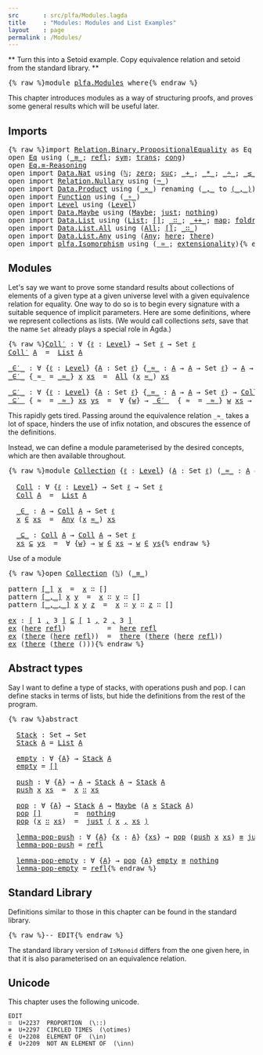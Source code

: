 ```yaml
---
src       : src/plfa/Modules.lagda
title     : "Modules: Modules and List Examples"
layout    : page
permalink : /Modules/
---
```


** Turn this into a Setoid example. Copy equivalence relation and setoid
from the standard library. **

<pre class="Agda">{% raw %}<a id="215" class="Keyword">module</a> <a id="222" href="{% endraw %}{{ site.baseurl }}{% link out/plfa/Modules.md %}{% raw %}" class="Module">plfa.Modules</a> <a id="235" class="Keyword">where</a>{% endraw %}</pre>

This chapter introduces modules as a way of structuring proofs,
and proves some general results which will be useful later.

## Imports

<pre class="Agda">{% raw %}<a id="403" class="Keyword">import</a> <a id="410" href="https://agda.github.io/agda-stdlib/Relation.Binary.PropositionalEquality.html" class="Module">Relation.Binary.PropositionalEquality</a> <a id="448" class="Symbol">as</a> <a id="451" class="Module">Eq</a>
<a id="454" class="Keyword">open</a> <a id="459" href="https://agda.github.io/agda-stdlib/Relation.Binary.PropositionalEquality.html" class="Module">Eq</a> <a id="462" class="Keyword">using</a> <a id="468" class="Symbol">(</a><a id="469" href="https://agda.github.io/agda-stdlib/Agda.Builtin.Equality.html#83" class="Datatype Operator">_≡_</a><a id="472" class="Symbol">;</a> <a id="474" href="https://agda.github.io/agda-stdlib/Agda.Builtin.Equality.html#140" class="InductiveConstructor">refl</a><a id="478" class="Symbol">;</a> <a id="480" href="https://agda.github.io/agda-stdlib/Relation.Binary.PropositionalEquality.Core.html#838" class="Function">sym</a><a id="483" class="Symbol">;</a> <a id="485" href="https://agda.github.io/agda-stdlib/Relation.Binary.PropositionalEquality.Core.html#887" class="Function">trans</a><a id="490" class="Symbol">;</a> <a id="492" href="https://agda.github.io/agda-stdlib/Relation.Binary.PropositionalEquality.html#1056" class="Function">cong</a><a id="496" class="Symbol">)</a>
<a id="498" class="Keyword">open</a> <a id="503" href="https://agda.github.io/agda-stdlib/Relation.Binary.PropositionalEquality.html#3840" class="Module">Eq.≡-Reasoning</a>
<a id="518" class="Keyword">open</a> <a id="523" class="Keyword">import</a> <a id="530" href="https://agda.github.io/agda-stdlib/Data.Nat.html" class="Module">Data.Nat</a> <a id="539" class="Keyword">using</a> <a id="545" class="Symbol">(</a><a id="546" href="https://agda.github.io/agda-stdlib/Agda.Builtin.Nat.html#97" class="Datatype">ℕ</a><a id="547" class="Symbol">;</a> <a id="549" href="https://agda.github.io/agda-stdlib/Agda.Builtin.Nat.html#115" class="InductiveConstructor">zero</a><a id="553" class="Symbol">;</a> <a id="555" href="https://agda.github.io/agda-stdlib/Agda.Builtin.Nat.html#128" class="InductiveConstructor">suc</a><a id="558" class="Symbol">;</a> <a id="560" href="https://agda.github.io/agda-stdlib/Agda.Builtin.Nat.html#230" class="Primitive Operator">_+_</a><a id="563" class="Symbol">;</a> <a id="565" href="https://agda.github.io/agda-stdlib/Agda.Builtin.Nat.html#433" class="Primitive Operator">_*_</a><a id="568" class="Symbol">;</a> <a id="570" href="https://agda.github.io/agda-stdlib/Agda.Builtin.Nat.html#320" class="Primitive Operator">_∸_</a><a id="573" class="Symbol">;</a> <a id="575" href="https://agda.github.io/agda-stdlib/Data.Nat.Base.html#742" class="Datatype Operator">_≤_</a><a id="578" class="Symbol">;</a> <a id="580" href="https://agda.github.io/agda-stdlib/Data.Nat.Base.html#807" class="InductiveConstructor">s≤s</a><a id="583" class="Symbol">;</a> <a id="585" href="https://agda.github.io/agda-stdlib/Data.Nat.Base.html#765" class="InductiveConstructor">z≤n</a><a id="588" class="Symbol">)</a>
<a id="590" class="Keyword">open</a> <a id="595" class="Keyword">import</a> <a id="602" href="https://agda.github.io/agda-stdlib/Relation.Nullary.html" class="Module">Relation.Nullary</a> <a id="619" class="Keyword">using</a> <a id="625" class="Symbol">(</a><a id="626" href="https://agda.github.io/agda-stdlib/Relation.Nullary.html#464" class="Function Operator">¬_</a><a id="628" class="Symbol">)</a>
<a id="630" class="Keyword">open</a> <a id="635" class="Keyword">import</a> <a id="642" href="https://agda.github.io/agda-stdlib/Data.Product.html" class="Module">Data.Product</a> <a id="655" class="Keyword">using</a> <a id="661" class="Symbol">(</a><a id="662" href="https://agda.github.io/agda-stdlib/Data.Product.html#1353" class="Function Operator">_×_</a><a id="665" class="Symbol">)</a> <a id="667" class="Keyword">renaming</a> <a id="676" class="Symbol">(</a><a id="677" href="https://agda.github.io/agda-stdlib/Agda.Builtin.Sigma.html#139" class="InductiveConstructor Operator">_,_</a> <a id="681" class="Symbol">to</a> <a id="684" href="https://agda.github.io/agda-stdlib/Agda.Builtin.Sigma.html#139" class="InductiveConstructor Operator">⟨_,_⟩</a><a id="689" class="Symbol">)</a>
<a id="691" class="Keyword">open</a> <a id="696" class="Keyword">import</a> <a id="703" href="https://agda.github.io/agda-stdlib/Function.html" class="Module">Function</a> <a id="712" class="Keyword">using</a> <a id="718" class="Symbol">(</a><a id="719" href="https://agda.github.io/agda-stdlib/Function.html#769" class="Function Operator">_∘_</a><a id="722" class="Symbol">)</a>
<a id="724" class="Keyword">open</a> <a id="729" class="Keyword">import</a> <a id="736" href="https://agda.github.io/agda-stdlib/Level.html" class="Module">Level</a> <a id="742" class="Keyword">using</a> <a id="748" class="Symbol">(</a><a id="749" href="https://agda.github.io/agda-stdlib/Agda.Primitive.html#408" class="Postulate">Level</a><a id="754" class="Symbol">)</a>
<a id="756" class="Keyword">open</a> <a id="761" class="Keyword">import</a> <a id="768" href="https://agda.github.io/agda-stdlib/Data.Maybe.html" class="Module">Data.Maybe</a> <a id="779" class="Keyword">using</a> <a id="785" class="Symbol">(</a><a id="786" href="https://agda.github.io/agda-stdlib/Data.Maybe.Base.html#335" class="Datatype">Maybe</a><a id="791" class="Symbol">;</a> <a id="793" href="https://agda.github.io/agda-stdlib/Data.Maybe.html#705" class="InductiveConstructor">just</a><a id="797" class="Symbol">;</a> <a id="799" href="https://agda.github.io/agda-stdlib/Data.Maybe.html#766" class="InductiveConstructor">nothing</a><a id="806" class="Symbol">)</a>
<a id="808" class="Keyword">open</a> <a id="813" class="Keyword">import</a> <a id="820" href="https://agda.github.io/agda-stdlib/Data.List.html" class="Module">Data.List</a> <a id="830" class="Keyword">using</a> <a id="836" class="Symbol">(</a><a id="837" href="https://agda.github.io/agda-stdlib/Agda.Builtin.List.html#80" class="Datatype">List</a><a id="841" class="Symbol">;</a> <a id="843" href="https://agda.github.io/agda-stdlib/Data.List.Base.html#8019" class="InductiveConstructor">[]</a><a id="845" class="Symbol">;</a> <a id="847" href="https://agda.github.io/agda-stdlib/Agda.Builtin.List.html#132" class="InductiveConstructor Operator">_∷_</a><a id="850" class="Symbol">;</a> <a id="852" href="https://agda.github.io/agda-stdlib/Data.List.Base.html#1391" class="Function Operator">_++_</a><a id="856" class="Symbol">;</a> <a id="858" href="https://agda.github.io/agda-stdlib/Data.List.Base.html#1057" class="Function">map</a><a id="861" class="Symbol">;</a> <a id="863" href="https://agda.github.io/agda-stdlib/Data.List.Base.html#2376" class="Function">foldr</a><a id="868" class="Symbol">;</a> <a id="870" href="https://agda.github.io/agda-stdlib/Data.List.Base.html#4942" class="Function">downFrom</a><a id="878" class="Symbol">)</a>
<a id="880" class="Keyword">open</a> <a id="885" class="Keyword">import</a> <a id="892" href="https://agda.github.io/agda-stdlib/Data.List.All.html" class="Module">Data.List.All</a> <a id="906" class="Keyword">using</a> <a id="912" class="Symbol">(</a><a id="913" href="https://agda.github.io/agda-stdlib/Data.List.All.html#826" class="Datatype">All</a><a id="916" class="Symbol">;</a> <a id="918" href="https://agda.github.io/agda-stdlib/Data.List.All.html#904" class="InductiveConstructor">[]</a><a id="920" class="Symbol">;</a> <a id="922" href="https://agda.github.io/agda-stdlib/Data.List.All.html#921" class="InductiveConstructor Operator">_∷_</a><a id="925" class="Symbol">)</a>
<a id="927" class="Keyword">open</a> <a id="932" class="Keyword">import</a> <a id="939" href="https://agda.github.io/agda-stdlib/Data.List.Any.html" class="Module">Data.List.Any</a> <a id="953" class="Keyword">using</a> <a id="959" class="Symbol">(</a><a id="960" href="https://agda.github.io/agda-stdlib/Data.List.Any.html#744" class="Datatype">Any</a><a id="963" class="Symbol">;</a> <a id="965" href="https://agda.github.io/agda-stdlib/Data.List.Any.html#799" class="InductiveConstructor">here</a><a id="969" class="Symbol">;</a> <a id="971" href="https://agda.github.io/agda-stdlib/Data.List.Any.html#852" class="InductiveConstructor">there</a><a id="976" class="Symbol">)</a>
<a id="978" class="Keyword">open</a> <a id="983" class="Keyword">import</a> <a id="990" href="{% endraw %}{{ site.baseurl }}{% link out/plfa/Isomorphism.md %}{% raw %}" class="Module">plfa.Isomorphism</a> <a id="1007" class="Keyword">using</a> <a id="1013" class="Symbol">(</a><a id="1014" href="{% endraw %}{{ site.baseurl }}{% link out/plfa/Isomorphism.md %}{% raw %}#4104" class="Record Operator">_≃_</a><a id="1017" class="Symbol">;</a> <a id="1019" href="{% endraw %}{{ site.baseurl }}{% link out/plfa/Isomorphism.md %}{% raw %}#2748" class="Postulate">extensionality</a><a id="1033" class="Symbol">)</a>{% endraw %}</pre>



## Modules

Let's say we want to prove some standard results about collections of
elements of a given type at a given universe level with a given
equivalence relation for equality. One way to do so is to begin every
signature with a suitable sequence of implicit parameters.  Here are
some definitions, where we represent collections as lists.  (We would
call collections *sets*, save that the name `Set` already plays a
special role in Agda.)

<pre class="Agda">{% raw %}<a id="Coll′"></a><a id="1507" href="{% endraw %}{{ site.baseurl }}{% link out/plfa/Modules.md %}{% raw %}#1507" class="Function">Coll′</a> <a id="1513" class="Symbol">:</a> <a id="1515" class="Symbol">∀</a> <a id="1517" class="Symbol">{</a><a id="1518" href="{% endraw %}{{ site.baseurl }}{% link out/plfa/Modules.md %}{% raw %}#1518" class="Bound">ℓ</a> <a id="1520" class="Symbol">:</a> <a id="1522" href="https://agda.github.io/agda-stdlib/Agda.Primitive.html#408" class="Postulate">Level</a><a id="1527" class="Symbol">}</a> <a id="1529" class="Symbol">→</a> <a id="1531" class="PrimitiveType">Set</a> <a id="1535" href="{% endraw %}{{ site.baseurl }}{% link out/plfa/Modules.md %}{% raw %}#1518" class="Bound">ℓ</a> <a id="1537" class="Symbol">→</a> <a id="1539" class="PrimitiveType">Set</a> <a id="1543" href="{% endraw %}{{ site.baseurl }}{% link out/plfa/Modules.md %}{% raw %}#1518" class="Bound">ℓ</a>
<a id="1545" href="{% endraw %}{{ site.baseurl }}{% link out/plfa/Modules.md %}{% raw %}#1507" class="Function">Coll′</a> <a id="1551" href="{% endraw %}{{ site.baseurl }}{% link out/plfa/Modules.md %}{% raw %}#1551" class="Bound">A</a>  <a id="1554" class="Symbol">=</a>  <a id="1557" href="https://agda.github.io/agda-stdlib/Agda.Builtin.List.html#80" class="Datatype">List</a> <a id="1562" href="{% endraw %}{{ site.baseurl }}{% link out/plfa/Modules.md %}{% raw %}#1551" class="Bound">A</a>

<a id="_∈′_"></a><a id="1565" href="{% endraw %}{{ site.baseurl }}{% link out/plfa/Modules.md %}{% raw %}#1565" class="Function Operator">_∈′_</a> <a id="1570" class="Symbol">:</a> <a id="1572" class="Symbol">∀</a> <a id="1574" class="Symbol">{</a><a id="1575" href="{% endraw %}{{ site.baseurl }}{% link out/plfa/Modules.md %}{% raw %}#1575" class="Bound">ℓ</a> <a id="1577" class="Symbol">:</a> <a id="1579" href="https://agda.github.io/agda-stdlib/Agda.Primitive.html#408" class="Postulate">Level</a><a id="1584" class="Symbol">}</a> <a id="1586" class="Symbol">{</a><a id="1587" href="{% endraw %}{{ site.baseurl }}{% link out/plfa/Modules.md %}{% raw %}#1587" class="Bound">A</a> <a id="1589" class="Symbol">:</a> <a id="1591" class="PrimitiveType">Set</a> <a id="1595" href="{% endraw %}{{ site.baseurl }}{% link out/plfa/Modules.md %}{% raw %}#1575" class="Bound">ℓ</a><a id="1596" class="Symbol">}</a> <a id="1598" class="Symbol">{</a><a id="1599" href="{% endraw %}{{ site.baseurl }}{% link out/plfa/Modules.md %}{% raw %}#1599" class="Bound Operator">_≈_</a> <a id="1603" class="Symbol">:</a> <a id="1605" href="{% endraw %}{{ site.baseurl }}{% link out/plfa/Modules.md %}{% raw %}#1587" class="Bound">A</a> <a id="1607" class="Symbol">→</a> <a id="1609" href="{% endraw %}{{ site.baseurl }}{% link out/plfa/Modules.md %}{% raw %}#1587" class="Bound">A</a> <a id="1611" class="Symbol">→</a> <a id="1613" class="PrimitiveType">Set</a> <a id="1617" href="{% endraw %}{{ site.baseurl }}{% link out/plfa/Modules.md %}{% raw %}#1575" class="Bound">ℓ</a><a id="1618" class="Symbol">}</a> <a id="1620" class="Symbol">→</a> <a id="1622" href="{% endraw %}{{ site.baseurl }}{% link out/plfa/Modules.md %}{% raw %}#1587" class="Bound">A</a> <a id="1624" class="Symbol">→</a> <a id="1626" href="{% endraw %}{{ site.baseurl }}{% link out/plfa/Modules.md %}{% raw %}#1507" class="Function">Coll′</a> <a id="1632" href="{% endraw %}{{ site.baseurl }}{% link out/plfa/Modules.md %}{% raw %}#1587" class="Bound">A</a> <a id="1634" class="Symbol">→</a> <a id="1636" class="PrimitiveType">Set</a> <a id="1640" href="{% endraw %}{{ site.baseurl }}{% link out/plfa/Modules.md %}{% raw %}#1575" class="Bound">ℓ</a>
<a id="1642" href="{% endraw %}{{ site.baseurl }}{% link out/plfa/Modules.md %}{% raw %}#1565" class="Function Operator">_∈′_</a> <a id="1647" class="Symbol">{</a><a id="1648" class="Argument">_≈_</a> <a id="1652" class="Symbol">=</a> <a id="1654" href="{% endraw %}{{ site.baseurl }}{% link out/plfa/Modules.md %}{% raw %}#1654" class="Bound Operator">_≈_</a><a id="1657" class="Symbol">}</a> <a id="1659" href="{% endraw %}{{ site.baseurl }}{% link out/plfa/Modules.md %}{% raw %}#1659" class="Bound">x</a> <a id="1661" href="{% endraw %}{{ site.baseurl }}{% link out/plfa/Modules.md %}{% raw %}#1661" class="Bound">xs</a>  <a id="1665" class="Symbol">=</a>  <a id="1668" href="https://agda.github.io/agda-stdlib/Data.List.All.html#826" class="Datatype">All</a> <a id="1672" class="Symbol">(</a><a id="1673" href="{% endraw %}{{ site.baseurl }}{% link out/plfa/Modules.md %}{% raw %}#1659" class="Bound">x</a> <a id="1675" href="{% endraw %}{{ site.baseurl }}{% link out/plfa/Modules.md %}{% raw %}#1654" class="Bound Operator">≈_</a><a id="1677" class="Symbol">)</a> <a id="1679" href="{% endraw %}{{ site.baseurl }}{% link out/plfa/Modules.md %}{% raw %}#1661" class="Bound">xs</a>

<a id="_⊆′_"></a><a id="1683" href="{% endraw %}{{ site.baseurl }}{% link out/plfa/Modules.md %}{% raw %}#1683" class="Function Operator">_⊆′_</a> <a id="1688" class="Symbol">:</a> <a id="1690" class="Symbol">∀</a> <a id="1692" class="Symbol">{</a><a id="1693" href="{% endraw %}{{ site.baseurl }}{% link out/plfa/Modules.md %}{% raw %}#1693" class="Bound">ℓ</a> <a id="1695" class="Symbol">:</a> <a id="1697" href="https://agda.github.io/agda-stdlib/Agda.Primitive.html#408" class="Postulate">Level</a><a id="1702" class="Symbol">}</a> <a id="1704" class="Symbol">{</a><a id="1705" href="{% endraw %}{{ site.baseurl }}{% link out/plfa/Modules.md %}{% raw %}#1705" class="Bound">A</a> <a id="1707" class="Symbol">:</a> <a id="1709" class="PrimitiveType">Set</a> <a id="1713" href="{% endraw %}{{ site.baseurl }}{% link out/plfa/Modules.md %}{% raw %}#1693" class="Bound">ℓ</a><a id="1714" class="Symbol">}</a> <a id="1716" class="Symbol">{</a><a id="1717" href="{% endraw %}{{ site.baseurl }}{% link out/plfa/Modules.md %}{% raw %}#1717" class="Bound Operator">_≈_</a> <a id="1721" class="Symbol">:</a> <a id="1723" href="{% endraw %}{{ site.baseurl }}{% link out/plfa/Modules.md %}{% raw %}#1705" class="Bound">A</a> <a id="1725" class="Symbol">→</a> <a id="1727" href="{% endraw %}{{ site.baseurl }}{% link out/plfa/Modules.md %}{% raw %}#1705" class="Bound">A</a> <a id="1729" class="Symbol">→</a> <a id="1731" class="PrimitiveType">Set</a> <a id="1735" href="{% endraw %}{{ site.baseurl }}{% link out/plfa/Modules.md %}{% raw %}#1693" class="Bound">ℓ</a><a id="1736" class="Symbol">}</a> <a id="1738" class="Symbol">→</a> <a id="1740" href="{% endraw %}{{ site.baseurl }}{% link out/plfa/Modules.md %}{% raw %}#1507" class="Function">Coll′</a> <a id="1746" href="{% endraw %}{{ site.baseurl }}{% link out/plfa/Modules.md %}{% raw %}#1705" class="Bound">A</a> <a id="1748" class="Symbol">→</a> <a id="1750" href="{% endraw %}{{ site.baseurl }}{% link out/plfa/Modules.md %}{% raw %}#1507" class="Function">Coll′</a> <a id="1756" href="{% endraw %}{{ site.baseurl }}{% link out/plfa/Modules.md %}{% raw %}#1705" class="Bound">A</a> <a id="1758" class="Symbol">→</a> <a id="1760" class="PrimitiveType">Set</a> <a id="1764" href="{% endraw %}{{ site.baseurl }}{% link out/plfa/Modules.md %}{% raw %}#1693" class="Bound">ℓ</a>
<a id="1766" href="{% endraw %}{{ site.baseurl }}{% link out/plfa/Modules.md %}{% raw %}#1683" class="Function Operator">_⊆′_</a> <a id="1771" class="Symbol">{</a><a id="1772" class="Argument">_≈_</a> <a id="1776" class="Symbol">=</a> <a id="1778" href="{% endraw %}{{ site.baseurl }}{% link out/plfa/Modules.md %}{% raw %}#1778" class="Bound Operator">_≈_</a><a id="1781" class="Symbol">}</a> <a id="1783" href="{% endraw %}{{ site.baseurl }}{% link out/plfa/Modules.md %}{% raw %}#1783" class="Bound">xs</a> <a id="1786" href="{% endraw %}{{ site.baseurl }}{% link out/plfa/Modules.md %}{% raw %}#1786" class="Bound">ys</a>  <a id="1790" class="Symbol">=</a>  <a id="1793" class="Symbol">∀</a> <a id="1795" class="Symbol">{</a><a id="1796" href="{% endraw %}{{ site.baseurl }}{% link out/plfa/Modules.md %}{% raw %}#1796" class="Bound">w</a><a id="1797" class="Symbol">}</a> <a id="1799" class="Symbol">→</a> <a id="1801" href="{% endraw %}{{ site.baseurl }}{% link out/plfa/Modules.md %}{% raw %}#1565" class="Function Operator">_∈′_</a>  <a id="1807" class="Symbol">{</a><a id="1808" class="Argument">_≈_</a> <a id="1812" class="Symbol">=</a> <a id="1814" href="{% endraw %}{{ site.baseurl }}{% link out/plfa/Modules.md %}{% raw %}#1778" class="Bound Operator">_≈_</a><a id="1817" class="Symbol">}</a> <a id="1819" href="{% endraw %}{{ site.baseurl }}{% link out/plfa/Modules.md %}{% raw %}#1796" class="Bound">w</a> <a id="1821" href="{% endraw %}{{ site.baseurl }}{% link out/plfa/Modules.md %}{% raw %}#1783" class="Bound">xs</a> <a id="1824" class="Symbol">→</a> <a id="1826" href="{% endraw %}{{ site.baseurl }}{% link out/plfa/Modules.md %}{% raw %}#1565" class="Function Operator">_∈′_</a> <a id="1831" class="Symbol">{</a><a id="1832" class="Argument">_≈_</a> <a id="1836" class="Symbol">=</a> <a id="1838" href="{% endraw %}{{ site.baseurl }}{% link out/plfa/Modules.md %}{% raw %}#1778" class="Bound Operator">_≈_</a><a id="1841" class="Symbol">}</a> <a id="1843" href="{% endraw %}{{ site.baseurl }}{% link out/plfa/Modules.md %}{% raw %}#1796" class="Bound">w</a> <a id="1845" href="{% endraw %}{{ site.baseurl }}{% link out/plfa/Modules.md %}{% raw %}#1786" class="Bound">ys</a>{% endraw %}</pre>

This rapidly gets tired.  Passing around the equivalence relation `_≈_`
takes a lot of space, hinders the use of infix notation, and obscures the
essence of the definitions.

Instead, we can define a module parameterised by the desired concepts,
which are then available throughout.
<pre class="Agda">{% raw %}<a id="2156" class="Keyword">module</a> <a id="Collection"></a><a id="2163" href="{% endraw %}{{ site.baseurl }}{% link out/plfa/Modules.md %}{% raw %}#2163" class="Module">Collection</a> <a id="2174" class="Symbol">{</a><a id="2175" href="{% endraw %}{{ site.baseurl }}{% link out/plfa/Modules.md %}{% raw %}#2175" class="Bound">ℓ</a> <a id="2177" class="Symbol">:</a> <a id="2179" href="https://agda.github.io/agda-stdlib/Agda.Primitive.html#408" class="Postulate">Level</a><a id="2184" class="Symbol">}</a> <a id="2186" class="Symbol">(</a><a id="2187" href="{% endraw %}{{ site.baseurl }}{% link out/plfa/Modules.md %}{% raw %}#2187" class="Bound">A</a> <a id="2189" class="Symbol">:</a> <a id="2191" class="PrimitiveType">Set</a> <a id="2195" href="{% endraw %}{{ site.baseurl }}{% link out/plfa/Modules.md %}{% raw %}#2175" class="Bound">ℓ</a><a id="2196" class="Symbol">)</a> <a id="2198" class="Symbol">(</a><a id="2199" href="{% endraw %}{{ site.baseurl }}{% link out/plfa/Modules.md %}{% raw %}#2199" class="Bound Operator">_≈_</a> <a id="2203" class="Symbol">:</a> <a id="2205" href="{% endraw %}{{ site.baseurl }}{% link out/plfa/Modules.md %}{% raw %}#2187" class="Bound">A</a> <a id="2207" class="Symbol">→</a> <a id="2209" href="{% endraw %}{{ site.baseurl }}{% link out/plfa/Modules.md %}{% raw %}#2187" class="Bound">A</a> <a id="2211" class="Symbol">→</a> <a id="2213" class="PrimitiveType">Set</a> <a id="2217" href="{% endraw %}{{ site.baseurl }}{% link out/plfa/Modules.md %}{% raw %}#2175" class="Bound">ℓ</a><a id="2218" class="Symbol">)</a> <a id="2220" class="Keyword">where</a>

  <a id="Collection.Coll"></a><a id="2229" href="{% endraw %}{{ site.baseurl }}{% link out/plfa/Modules.md %}{% raw %}#2229" class="Function">Coll</a> <a id="2234" class="Symbol">:</a> <a id="2236" class="Symbol">∀</a> <a id="2238" class="Symbol">{</a><a id="2239" href="{% endraw %}{{ site.baseurl }}{% link out/plfa/Modules.md %}{% raw %}#2239" class="Bound">ℓ</a> <a id="2241" class="Symbol">:</a> <a id="2243" href="https://agda.github.io/agda-stdlib/Agda.Primitive.html#408" class="Postulate">Level</a><a id="2248" class="Symbol">}</a> <a id="2250" class="Symbol">→</a> <a id="2252" class="PrimitiveType">Set</a> <a id="2256" href="{% endraw %}{{ site.baseurl }}{% link out/plfa/Modules.md %}{% raw %}#2239" class="Bound">ℓ</a> <a id="2258" class="Symbol">→</a> <a id="2260" class="PrimitiveType">Set</a> <a id="2264" href="{% endraw %}{{ site.baseurl }}{% link out/plfa/Modules.md %}{% raw %}#2239" class="Bound">ℓ</a>
  <a id="2268" href="{% endraw %}{{ site.baseurl }}{% link out/plfa/Modules.md %}{% raw %}#2229" class="Function">Coll</a> <a id="2273" href="{% endraw %}{{ site.baseurl }}{% link out/plfa/Modules.md %}{% raw %}#2273" class="Bound">A</a>  <a id="2276" class="Symbol">=</a>  <a id="2279" href="https://agda.github.io/agda-stdlib/Agda.Builtin.List.html#80" class="Datatype">List</a> <a id="2284" href="{% endraw %}{{ site.baseurl }}{% link out/plfa/Modules.md %}{% raw %}#2273" class="Bound">A</a>

  <a id="Collection._∈_"></a><a id="2289" href="{% endraw %}{{ site.baseurl }}{% link out/plfa/Modules.md %}{% raw %}#2289" class="Function Operator">_∈_</a> <a id="2293" class="Symbol">:</a> <a id="2295" href="{% endraw %}{{ site.baseurl }}{% link out/plfa/Modules.md %}{% raw %}#2187" class="Bound">A</a> <a id="2297" class="Symbol">→</a> <a id="2299" href="{% endraw %}{{ site.baseurl }}{% link out/plfa/Modules.md %}{% raw %}#2229" class="Function">Coll</a> <a id="2304" href="{% endraw %}{{ site.baseurl }}{% link out/plfa/Modules.md %}{% raw %}#2187" class="Bound">A</a> <a id="2306" class="Symbol">→</a> <a id="2308" class="PrimitiveType">Set</a> <a id="2312" href="{% endraw %}{{ site.baseurl }}{% link out/plfa/Modules.md %}{% raw %}#2175" class="Bound">ℓ</a>
  <a id="2316" href="{% endraw %}{{ site.baseurl }}{% link out/plfa/Modules.md %}{% raw %}#2316" class="Bound">x</a> <a id="2318" href="{% endraw %}{{ site.baseurl }}{% link out/plfa/Modules.md %}{% raw %}#2289" class="Function Operator">∈</a> <a id="2320" href="{% endraw %}{{ site.baseurl }}{% link out/plfa/Modules.md %}{% raw %}#2320" class="Bound">xs</a>  <a id="2324" class="Symbol">=</a>  <a id="2327" href="https://agda.github.io/agda-stdlib/Data.List.Any.html#744" class="Datatype">Any</a> <a id="2331" class="Symbol">(</a><a id="2332" href="{% endraw %}{{ site.baseurl }}{% link out/plfa/Modules.md %}{% raw %}#2316" class="Bound">x</a> <a id="2334" href="{% endraw %}{{ site.baseurl }}{% link out/plfa/Modules.md %}{% raw %}#2199" class="Bound Operator">≈_</a><a id="2336" class="Symbol">)</a> <a id="2338" href="{% endraw %}{{ site.baseurl }}{% link out/plfa/Modules.md %}{% raw %}#2320" class="Bound">xs</a>

  <a id="Collection._⊆_"></a><a id="2344" href="{% endraw %}{{ site.baseurl }}{% link out/plfa/Modules.md %}{% raw %}#2344" class="Function Operator">_⊆_</a> <a id="2348" class="Symbol">:</a> <a id="2350" href="{% endraw %}{{ site.baseurl }}{% link out/plfa/Modules.md %}{% raw %}#2229" class="Function">Coll</a> <a id="2355" href="{% endraw %}{{ site.baseurl }}{% link out/plfa/Modules.md %}{% raw %}#2187" class="Bound">A</a> <a id="2357" class="Symbol">→</a> <a id="2359" href="{% endraw %}{{ site.baseurl }}{% link out/plfa/Modules.md %}{% raw %}#2229" class="Function">Coll</a> <a id="2364" href="{% endraw %}{{ site.baseurl }}{% link out/plfa/Modules.md %}{% raw %}#2187" class="Bound">A</a> <a id="2366" class="Symbol">→</a> <a id="2368" class="PrimitiveType">Set</a> <a id="2372" href="{% endraw %}{{ site.baseurl }}{% link out/plfa/Modules.md %}{% raw %}#2175" class="Bound">ℓ</a>
  <a id="2376" href="{% endraw %}{{ site.baseurl }}{% link out/plfa/Modules.md %}{% raw %}#2376" class="Bound">xs</a> <a id="2379" href="{% endraw %}{{ site.baseurl }}{% link out/plfa/Modules.md %}{% raw %}#2344" class="Function Operator">⊆</a> <a id="2381" href="{% endraw %}{{ site.baseurl }}{% link out/plfa/Modules.md %}{% raw %}#2381" class="Bound">ys</a>  <a id="2385" class="Symbol">=</a>  <a id="2388" class="Symbol">∀</a> <a id="2390" class="Symbol">{</a><a id="2391" href="{% endraw %}{{ site.baseurl }}{% link out/plfa/Modules.md %}{% raw %}#2391" class="Bound">w</a><a id="2392" class="Symbol">}</a> <a id="2394" class="Symbol">→</a> <a id="2396" href="{% endraw %}{{ site.baseurl }}{% link out/plfa/Modules.md %}{% raw %}#2391" class="Bound">w</a> <a id="2398" href="{% endraw %}{{ site.baseurl }}{% link out/plfa/Modules.md %}{% raw %}#2289" class="Function Operator">∈</a> <a id="2400" href="{% endraw %}{{ site.baseurl }}{% link out/plfa/Modules.md %}{% raw %}#2376" class="Bound">xs</a> <a id="2403" class="Symbol">→</a> <a id="2405" href="{% endraw %}{{ site.baseurl }}{% link out/plfa/Modules.md %}{% raw %}#2391" class="Bound">w</a> <a id="2407" href="{% endraw %}{{ site.baseurl }}{% link out/plfa/Modules.md %}{% raw %}#2289" class="Function Operator">∈</a> <a id="2409" href="{% endraw %}{{ site.baseurl }}{% link out/plfa/Modules.md %}{% raw %}#2381" class="Bound">ys</a>{% endraw %}</pre>

Use of a module
<pre class="Agda">{% raw %}<a id="2453" class="Keyword">open</a> <a id="2458" href="{% endraw %}{{ site.baseurl }}{% link out/plfa/Modules.md %}{% raw %}#2163" class="Module">Collection</a> <a id="2469" class="Symbol">(</a><a id="2470" href="https://agda.github.io/agda-stdlib/Agda.Builtin.Nat.html#97" class="Datatype">ℕ</a><a id="2471" class="Symbol">)</a> <a id="2473" class="Symbol">(</a><a id="2474" href="https://agda.github.io/agda-stdlib/Agda.Builtin.Equality.html#83" class="Datatype Operator">_≡_</a><a id="2477" class="Symbol">)</a>

<a id="2480" class="Keyword">pattern</a> <a id="[_]"></a><a id="2488" href="{% endraw %}{{ site.baseurl }}{% link out/plfa/Modules.md %}{% raw %}#2488" class="InductiveConstructor Operator">[_]</a> <a id="2492" href="{% endraw %}{{ site.baseurl }}{% link out/plfa/Modules.md %}{% raw %}#2498" class="Bound">x</a>  <a id="2495" class="Symbol">=</a>  <a id="2498" href="{% endraw %}{{ site.baseurl }}{% link out/plfa/Modules.md %}{% raw %}#2498" class="Bound">x</a> <a id="2500" class="InductiveConstructor Operator">∷</a> <a id="2502" class="InductiveConstructor">[]</a>
<a id="2505" class="Keyword">pattern</a> <a id="[_,_]"></a><a id="2513" href="{% endraw %}{{ site.baseurl }}{% link out/plfa/Modules.md %}{% raw %}#2513" class="InductiveConstructor Operator">[_,_]</a> <a id="2519" href="{% endraw %}{{ site.baseurl }}{% link out/plfa/Modules.md %}{% raw %}#2527" class="Bound">x</a> <a id="2521" href="{% endraw %}{{ site.baseurl }}{% link out/plfa/Modules.md %}{% raw %}#2531" class="Bound">y</a>  <a id="2524" class="Symbol">=</a>  <a id="2527" href="{% endraw %}{{ site.baseurl }}{% link out/plfa/Modules.md %}{% raw %}#2527" class="Bound">x</a> <a id="2529" class="InductiveConstructor Operator">∷</a> <a id="2531" href="{% endraw %}{{ site.baseurl }}{% link out/plfa/Modules.md %}{% raw %}#2531" class="Bound">y</a> <a id="2533" class="InductiveConstructor Operator">∷</a> <a id="2535" class="InductiveConstructor">[]</a>
<a id="2538" class="Keyword">pattern</a> <a id="[_,_,_]"></a><a id="2546" href="{% endraw %}{{ site.baseurl }}{% link out/plfa/Modules.md %}{% raw %}#2546" class="InductiveConstructor Operator">[_,_,_]</a> <a id="2554" href="{% endraw %}{{ site.baseurl }}{% link out/plfa/Modules.md %}{% raw %}#2564" class="Bound">x</a> <a id="2556" href="{% endraw %}{{ site.baseurl }}{% link out/plfa/Modules.md %}{% raw %}#2568" class="Bound">y</a> <a id="2558" href="{% endraw %}{{ site.baseurl }}{% link out/plfa/Modules.md %}{% raw %}#2572" class="Bound">z</a>  <a id="2561" class="Symbol">=</a>  <a id="2564" href="{% endraw %}{{ site.baseurl }}{% link out/plfa/Modules.md %}{% raw %}#2564" class="Bound">x</a> <a id="2566" class="InductiveConstructor Operator">∷</a> <a id="2568" href="{% endraw %}{{ site.baseurl }}{% link out/plfa/Modules.md %}{% raw %}#2568" class="Bound">y</a> <a id="2570" class="InductiveConstructor Operator">∷</a> <a id="2572" href="{% endraw %}{{ site.baseurl }}{% link out/plfa/Modules.md %}{% raw %}#2572" class="Bound">z</a> <a id="2574" class="InductiveConstructor Operator">∷</a> <a id="2576" class="InductiveConstructor">[]</a>

<a id="ex"></a><a id="2580" href="{% endraw %}{{ site.baseurl }}{% link out/plfa/Modules.md %}{% raw %}#2580" class="Function">ex</a> <a id="2583" class="Symbol">:</a> <a id="2585" href="{% endraw %}{{ site.baseurl }}{% link out/plfa/Modules.md %}{% raw %}#2513" class="InductiveConstructor Operator">[</a> <a id="2587" class="Number">1</a> <a id="2589" href="{% endraw %}{{ site.baseurl }}{% link out/plfa/Modules.md %}{% raw %}#2513" class="InductiveConstructor Operator">,</a> <a id="2591" class="Number">3</a> <a id="2593" href="{% endraw %}{{ site.baseurl }}{% link out/plfa/Modules.md %}{% raw %}#2513" class="InductiveConstructor Operator">]</a> <a id="2595" href="{% endraw %}{{ site.baseurl }}{% link out/plfa/Modules.md %}{% raw %}#2344" class="Function Operator">⊆</a> <a id="2597" href="{% endraw %}{{ site.baseurl }}{% link out/plfa/Modules.md %}{% raw %}#2546" class="InductiveConstructor Operator">[</a> <a id="2599" class="Number">1</a> <a id="2601" href="{% endraw %}{{ site.baseurl }}{% link out/plfa/Modules.md %}{% raw %}#2546" class="InductiveConstructor Operator">,</a> <a id="2603" class="Number">2</a> <a id="2605" href="{% endraw %}{{ site.baseurl }}{% link out/plfa/Modules.md %}{% raw %}#2546" class="InductiveConstructor Operator">,</a> <a id="2607" class="Number">3</a> <a id="2609" href="{% endraw %}{{ site.baseurl }}{% link out/plfa/Modules.md %}{% raw %}#2546" class="InductiveConstructor Operator">]</a>
<a id="2611" href="{% endraw %}{{ site.baseurl }}{% link out/plfa/Modules.md %}{% raw %}#2580" class="Function">ex</a> <a id="2614" class="Symbol">(</a><a id="2615" href="https://agda.github.io/agda-stdlib/Data.List.Any.html#799" class="InductiveConstructor">here</a> <a id="2620" href="https://agda.github.io/agda-stdlib/Agda.Builtin.Equality.html#140" class="InductiveConstructor">refl</a><a id="2624" class="Symbol">)</a>          <a id="2635" class="Symbol">=</a>  <a id="2638" href="https://agda.github.io/agda-stdlib/Data.List.Any.html#799" class="InductiveConstructor">here</a> <a id="2643" href="https://agda.github.io/agda-stdlib/Agda.Builtin.Equality.html#140" class="InductiveConstructor">refl</a>
<a id="2648" href="{% endraw %}{{ site.baseurl }}{% link out/plfa/Modules.md %}{% raw %}#2580" class="Function">ex</a> <a id="2651" class="Symbol">(</a><a id="2652" href="https://agda.github.io/agda-stdlib/Data.List.Any.html#852" class="InductiveConstructor">there</a> <a id="2658" class="Symbol">(</a><a id="2659" href="https://agda.github.io/agda-stdlib/Data.List.Any.html#799" class="InductiveConstructor">here</a> <a id="2664" href="https://agda.github.io/agda-stdlib/Agda.Builtin.Equality.html#140" class="InductiveConstructor">refl</a><a id="2668" class="Symbol">))</a>  <a id="2672" class="Symbol">=</a>  <a id="2675" href="https://agda.github.io/agda-stdlib/Data.List.Any.html#852" class="InductiveConstructor">there</a> <a id="2681" class="Symbol">(</a><a id="2682" href="https://agda.github.io/agda-stdlib/Data.List.Any.html#852" class="InductiveConstructor">there</a> <a id="2688" class="Symbol">(</a><a id="2689" href="https://agda.github.io/agda-stdlib/Data.List.Any.html#799" class="InductiveConstructor">here</a> <a id="2694" href="https://agda.github.io/agda-stdlib/Agda.Builtin.Equality.html#140" class="InductiveConstructor">refl</a><a id="2698" class="Symbol">))</a>
<a id="2701" href="{% endraw %}{{ site.baseurl }}{% link out/plfa/Modules.md %}{% raw %}#2580" class="Function">ex</a> <a id="2704" class="Symbol">(</a><a id="2705" href="https://agda.github.io/agda-stdlib/Data.List.Any.html#852" class="InductiveConstructor">there</a> <a id="2711" class="Symbol">(</a><a id="2712" href="https://agda.github.io/agda-stdlib/Data.List.Any.html#852" class="InductiveConstructor">there</a> <a id="2718" class="Symbol">()))</a>{% endraw %}</pre>


## Abstract types

Say I want to define a type of stacks, with operations push and pop.
I can define stacks in terms of lists, but hide the definitions from
the rest of the program.
<pre class="Agda">{% raw %}<a id="2931" class="Keyword">abstract</a>

  <a id="Stack"></a><a id="2943" href="{% endraw %}{{ site.baseurl }}{% link out/plfa/Modules.md %}{% raw %}#2943" class="Function">Stack</a> <a id="2949" class="Symbol">:</a> <a id="2951" class="PrimitiveType">Set</a> <a id="2955" class="Symbol">→</a> <a id="2957" class="PrimitiveType">Set</a>
  <a id="2963" href="{% endraw %}{{ site.baseurl }}{% link out/plfa/Modules.md %}{% raw %}#2943" class="Function">Stack</a> <a id="2969" href="{% endraw %}{{ site.baseurl }}{% link out/plfa/Modules.md %}{% raw %}#2969" class="Bound">A</a> <a id="2971" class="Symbol">=</a> <a id="2973" href="https://agda.github.io/agda-stdlib/Agda.Builtin.List.html#80" class="Datatype">List</a> <a id="2978" href="{% endraw %}{{ site.baseurl }}{% link out/plfa/Modules.md %}{% raw %}#2969" class="Bound">A</a>

  <a id="empty"></a><a id="2983" href="{% endraw %}{{ site.baseurl }}{% link out/plfa/Modules.md %}{% raw %}#2983" class="Function">empty</a> <a id="2989" class="Symbol">:</a> <a id="2991" class="Symbol">∀</a> <a id="2993" class="Symbol">{</a><a id="2994" href="{% endraw %}{{ site.baseurl }}{% link out/plfa/Modules.md %}{% raw %}#2994" class="Bound">A</a><a id="2995" class="Symbol">}</a> <a id="2997" class="Symbol">→</a> <a id="2999" href="{% endraw %}{{ site.baseurl }}{% link out/plfa/Modules.md %}{% raw %}#2943" class="Function">Stack</a> <a id="3005" href="{% endraw %}{{ site.baseurl }}{% link out/plfa/Modules.md %}{% raw %}#2994" class="Bound">A</a>
  <a id="3009" href="{% endraw %}{{ site.baseurl }}{% link out/plfa/Modules.md %}{% raw %}#2983" class="Function">empty</a> <a id="3015" class="Symbol">=</a> <a id="3017" href="https://agda.github.io/agda-stdlib/Agda.Builtin.List.html#117" class="InductiveConstructor">[]</a>

  <a id="push"></a><a id="3023" href="{% endraw %}{{ site.baseurl }}{% link out/plfa/Modules.md %}{% raw %}#3023" class="Function">push</a> <a id="3028" class="Symbol">:</a> <a id="3030" class="Symbol">∀</a> <a id="3032" class="Symbol">{</a><a id="3033" href="{% endraw %}{{ site.baseurl }}{% link out/plfa/Modules.md %}{% raw %}#3033" class="Bound">A</a><a id="3034" class="Symbol">}</a> <a id="3036" class="Symbol">→</a> <a id="3038" href="{% endraw %}{{ site.baseurl }}{% link out/plfa/Modules.md %}{% raw %}#3033" class="Bound">A</a> <a id="3040" class="Symbol">→</a> <a id="3042" href="{% endraw %}{{ site.baseurl }}{% link out/plfa/Modules.md %}{% raw %}#2943" class="Function">Stack</a> <a id="3048" href="{% endraw %}{{ site.baseurl }}{% link out/plfa/Modules.md %}{% raw %}#3033" class="Bound">A</a> <a id="3050" class="Symbol">→</a> <a id="3052" href="{% endraw %}{{ site.baseurl }}{% link out/plfa/Modules.md %}{% raw %}#2943" class="Function">Stack</a> <a id="3058" href="{% endraw %}{{ site.baseurl }}{% link out/plfa/Modules.md %}{% raw %}#3033" class="Bound">A</a>
  <a id="3062" href="{% endraw %}{{ site.baseurl }}{% link out/plfa/Modules.md %}{% raw %}#3023" class="Function">push</a> <a id="3067" href="{% endraw %}{{ site.baseurl }}{% link out/plfa/Modules.md %}{% raw %}#3067" class="Bound">x</a> <a id="3069" href="{% endraw %}{{ site.baseurl }}{% link out/plfa/Modules.md %}{% raw %}#3069" class="Bound">xs</a>  <a id="3073" class="Symbol">=</a>  <a id="3076" href="{% endraw %}{{ site.baseurl }}{% link out/plfa/Modules.md %}{% raw %}#3067" class="Bound">x</a> <a id="3078" href="https://agda.github.io/agda-stdlib/Agda.Builtin.List.html#132" class="InductiveConstructor Operator">∷</a> <a id="3080" href="{% endraw %}{{ site.baseurl }}{% link out/plfa/Modules.md %}{% raw %}#3069" class="Bound">xs</a>

  <a id="pop"></a><a id="3086" href="{% endraw %}{{ site.baseurl }}{% link out/plfa/Modules.md %}{% raw %}#3086" class="Function">pop</a> <a id="3090" class="Symbol">:</a> <a id="3092" class="Symbol">∀</a> <a id="3094" class="Symbol">{</a><a id="3095" href="{% endraw %}{{ site.baseurl }}{% link out/plfa/Modules.md %}{% raw %}#3095" class="Bound">A</a><a id="3096" class="Symbol">}</a> <a id="3098" class="Symbol">→</a> <a id="3100" href="{% endraw %}{{ site.baseurl }}{% link out/plfa/Modules.md %}{% raw %}#2943" class="Function">Stack</a> <a id="3106" href="{% endraw %}{{ site.baseurl }}{% link out/plfa/Modules.md %}{% raw %}#3095" class="Bound">A</a> <a id="3108" class="Symbol">→</a> <a id="3110" href="https://agda.github.io/agda-stdlib/Data.Maybe.Base.html#335" class="Datatype">Maybe</a> <a id="3116" class="Symbol">(</a><a id="3117" href="{% endraw %}{{ site.baseurl }}{% link out/plfa/Modules.md %}{% raw %}#3095" class="Bound">A</a> <a id="3119" href="https://agda.github.io/agda-stdlib/Data.Product.html#1353" class="Function Operator">×</a> <a id="3121" href="{% endraw %}{{ site.baseurl }}{% link out/plfa/Modules.md %}{% raw %}#2943" class="Function">Stack</a> <a id="3127" href="{% endraw %}{{ site.baseurl }}{% link out/plfa/Modules.md %}{% raw %}#3095" class="Bound">A</a><a id="3128" class="Symbol">)</a>
  <a id="3132" href="{% endraw %}{{ site.baseurl }}{% link out/plfa/Modules.md %}{% raw %}#3086" class="Function">pop</a> <a id="3136" href="https://agda.github.io/agda-stdlib/Agda.Builtin.List.html#117" class="InductiveConstructor">[]</a>        <a id="3146" class="Symbol">=</a>  <a id="3149" href="https://agda.github.io/agda-stdlib/Data.Maybe.Base.html#403" class="InductiveConstructor">nothing</a>
  <a id="3159" href="{% endraw %}{{ site.baseurl }}{% link out/plfa/Modules.md %}{% raw %}#3086" class="Function">pop</a> <a id="3163" class="Symbol">(</a><a id="3164" href="{% endraw %}{{ site.baseurl }}{% link out/plfa/Modules.md %}{% raw %}#3164" class="Bound">x</a> <a id="3166" href="https://agda.github.io/agda-stdlib/Agda.Builtin.List.html#132" class="InductiveConstructor Operator">∷</a> <a id="3168" href="{% endraw %}{{ site.baseurl }}{% link out/plfa/Modules.md %}{% raw %}#3168" class="Bound">xs</a><a id="3170" class="Symbol">)</a>  <a id="3173" class="Symbol">=</a>  <a id="3176" href="https://agda.github.io/agda-stdlib/Data.Maybe.Base.html#373" class="InductiveConstructor">just</a> <a id="3181" href="https://agda.github.io/agda-stdlib/Agda.Builtin.Sigma.html#139" class="InductiveConstructor Operator">⟨</a> <a id="3183" href="{% endraw %}{{ site.baseurl }}{% link out/plfa/Modules.md %}{% raw %}#3164" class="Bound">x</a> <a id="3185" href="https://agda.github.io/agda-stdlib/Agda.Builtin.Sigma.html#139" class="InductiveConstructor Operator">,</a> <a id="3187" href="{% endraw %}{{ site.baseurl }}{% link out/plfa/Modules.md %}{% raw %}#3168" class="Bound">xs</a> <a id="3190" href="https://agda.github.io/agda-stdlib/Agda.Builtin.Sigma.html#139" class="InductiveConstructor Operator">⟩</a>

  <a id="lemma-pop-push"></a><a id="3195" href="{% endraw %}{{ site.baseurl }}{% link out/plfa/Modules.md %}{% raw %}#3195" class="Function">lemma-pop-push</a> <a id="3210" class="Symbol">:</a> <a id="3212" class="Symbol">∀</a> <a id="3214" class="Symbol">{</a><a id="3215" href="{% endraw %}{{ site.baseurl }}{% link out/plfa/Modules.md %}{% raw %}#3215" class="Bound">A</a><a id="3216" class="Symbol">}</a> <a id="3218" class="Symbol">{</a><a id="3219" href="{% endraw %}{{ site.baseurl }}{% link out/plfa/Modules.md %}{% raw %}#3219" class="Bound">x</a> <a id="3221" class="Symbol">:</a> <a id="3223" href="{% endraw %}{{ site.baseurl }}{% link out/plfa/Modules.md %}{% raw %}#3215" class="Bound">A</a><a id="3224" class="Symbol">}</a> <a id="3226" class="Symbol">{</a><a id="3227" href="{% endraw %}{{ site.baseurl }}{% link out/plfa/Modules.md %}{% raw %}#3227" class="Bound">xs</a><a id="3229" class="Symbol">}</a> <a id="3231" class="Symbol">→</a> <a id="3233" href="{% endraw %}{{ site.baseurl }}{% link out/plfa/Modules.md %}{% raw %}#3086" class="Function">pop</a> <a id="3237" class="Symbol">(</a><a id="3238" href="{% endraw %}{{ site.baseurl }}{% link out/plfa/Modules.md %}{% raw %}#3023" class="Function">push</a> <a id="3243" href="{% endraw %}{{ site.baseurl }}{% link out/plfa/Modules.md %}{% raw %}#3219" class="Bound">x</a> <a id="3245" href="{% endraw %}{{ site.baseurl }}{% link out/plfa/Modules.md %}{% raw %}#3227" class="Bound">xs</a><a id="3247" class="Symbol">)</a> <a id="3249" href="https://agda.github.io/agda-stdlib/Agda.Builtin.Equality.html#83" class="Datatype Operator">≡</a> <a id="3251" href="https://agda.github.io/agda-stdlib/Data.Maybe.Base.html#373" class="InductiveConstructor">just</a> <a id="3256" href="https://agda.github.io/agda-stdlib/Agda.Builtin.Sigma.html#139" class="InductiveConstructor Operator">⟨</a> <a id="3258" href="{% endraw %}{{ site.baseurl }}{% link out/plfa/Modules.md %}{% raw %}#3219" class="Bound">x</a> <a id="3260" href="https://agda.github.io/agda-stdlib/Agda.Builtin.Sigma.html#139" class="InductiveConstructor Operator">,</a> <a id="3262" href="{% endraw %}{{ site.baseurl }}{% link out/plfa/Modules.md %}{% raw %}#3227" class="Bound">xs</a> <a id="3265" href="https://agda.github.io/agda-stdlib/Agda.Builtin.Sigma.html#139" class="InductiveConstructor Operator">⟩</a>
  <a id="3269" href="{% endraw %}{{ site.baseurl }}{% link out/plfa/Modules.md %}{% raw %}#3195" class="Function">lemma-pop-push</a> <a id="3284" class="Symbol">=</a> <a id="3286" href="https://agda.github.io/agda-stdlib/Agda.Builtin.Equality.html#140" class="InductiveConstructor">refl</a>

  <a id="lemma-pop-empty"></a><a id="3294" href="{% endraw %}{{ site.baseurl }}{% link out/plfa/Modules.md %}{% raw %}#3294" class="Function">lemma-pop-empty</a> <a id="3310" class="Symbol">:</a> <a id="3312" class="Symbol">∀</a> <a id="3314" class="Symbol">{</a><a id="3315" href="{% endraw %}{{ site.baseurl }}{% link out/plfa/Modules.md %}{% raw %}#3315" class="Bound">A</a><a id="3316" class="Symbol">}</a> <a id="3318" class="Symbol">→</a> <a id="3320" href="{% endraw %}{{ site.baseurl }}{% link out/plfa/Modules.md %}{% raw %}#3086" class="Function">pop</a> <a id="3324" class="Symbol">{</a><a id="3325" href="{% endraw %}{{ site.baseurl }}{% link out/plfa/Modules.md %}{% raw %}#3315" class="Bound">A</a><a id="3326" class="Symbol">}</a> <a id="3328" href="{% endraw %}{{ site.baseurl }}{% link out/plfa/Modules.md %}{% raw %}#2983" class="Function">empty</a> <a id="3334" href="https://agda.github.io/agda-stdlib/Agda.Builtin.Equality.html#83" class="Datatype Operator">≡</a> <a id="3336" href="https://agda.github.io/agda-stdlib/Data.Maybe.Base.html#403" class="InductiveConstructor">nothing</a>
  <a id="3346" href="{% endraw %}{{ site.baseurl }}{% link out/plfa/Modules.md %}{% raw %}#3294" class="Function">lemma-pop-empty</a> <a id="3362" class="Symbol">=</a> <a id="3364" href="https://agda.github.io/agda-stdlib/Agda.Builtin.Equality.html#140" class="InductiveConstructor">refl</a>{% endraw %}</pre>


## Standard Library

Definitions similar to those in this chapter can be found in the standard library.
<pre class="Agda">{% raw %}<a id="3499" class="Comment">-- EDIT</a>{% endraw %}</pre>
The standard library version of `IsMonoid` differs from the
one given here, in that it is also parameterised on an equivalence relation.


## Unicode

This chapter uses the following unicode.

    EDIT
    ∷  U+2237  PROPORTION  (\::)
    ⊗  U+2297  CIRCLED TIMES  (\otimes)
    ∈  U+2208  ELEMENT OF  (\in)
    ∉  U+2209  NOT AN ELEMENT OF  (\inn)
